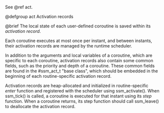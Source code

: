 See @ref act.

@defgroup act Activation records

@brief The local state of each user-defined coroutine is saved within its <em>activation record</em>.

Each coroutine executes at most once per instant, and between instants, their activation records are managed by the runtime scheduler.

In addition to the arguments and local variables of a coroutine, which are specific to each coroutine, activation records also contain some common fields, such as the priority and depth of a coroutine. These common fields are found in the #ssm_act_t "base class", which should be embedded in the beginning of each routine-specific activation record.

Activation records are heap-allocated and initialized in routine-specific <em>enter</em> function and registered with the scheduler using ssm_activate(). When ssm_tick() is called, a coroutine is executed for that instant using its <em>step</em> function. When a coroutine returns, its step function should call ssm_leave() to deallocate the activation record.
